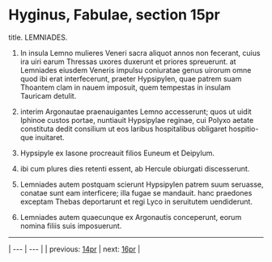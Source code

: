 # Hyginus, Fabulae, section 15pr

title. LEMNIADES.



1. In insula Lemno mulieres Veneri sacra aliquot annos non fecerant, cuius ira uiri earum Thressas uxores duxerunt et priores spreuerunt. at Lemniades eiusdem Veneris impulsu coniuratae genus uirorum omne quod ibi erat interfecerunt, praeter Hypsipylen, quae patrem suam Thoantem clam in nauem imposuit, quem tempestas in insulam Tauricam detulit.



2. interim Argonautae praenauigantes Lemno accesserunt; quos ut uidit Iphinoe custos portae, nuntiauit Hypsipylae reginae, cui Polyxo aetate constituta dedit consilium ut eos laribus hospitalibus obligaret hospitio-que inuitaret.



3. Hypsipyle ex Iasone procreauit filios Euneum et Deipylum.



4. ibi cum plures dies retenti essent, ab Hercule obiurgati discesserunt.



5. Lemniades autem postquam scierunt Hypsipylen patrem suum seruasse, conatae sunt eam interficere; illa fugae se mandauit. hanc praedones exceptam Thebas deportarunt et regi Lyco in seruitutem uendiderunt.



6. Lemniades autem quaecunque ex Argonautis conceperunt, eorum nomina filiis suis imposuerunt.



---

| --- | --- |
| previous: [14pr](../14pr/) | next: [16pr](../16pr/) |